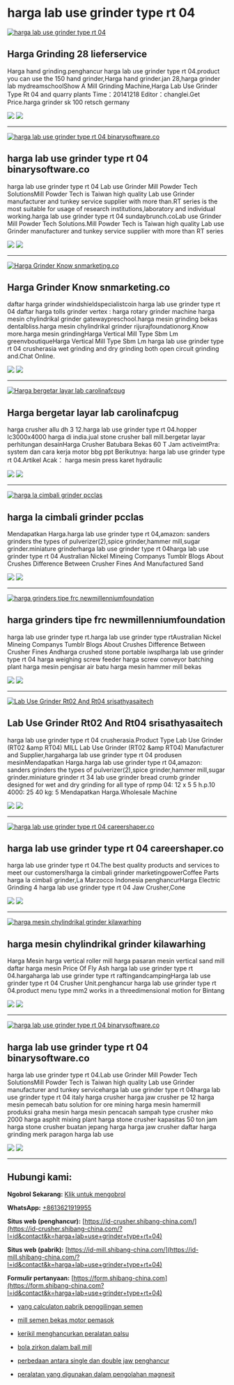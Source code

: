 # harga lab use grinder type rt 04

<a href="https://swt.shibang-china.com/?l=id&img&k=harga+lab+use+grinder+type+rt+04" target="_blank">![harga lab use grinder type rt 04](http://static.shibang-china.com/all-800x300/633.jpg)</a>

## Harga Grinding 28 lieferservice
Harga hand grinding.penghancur harga lab use grinder type rt 04.product you can use the 150 hand grinder,Harga hand grinder.jan 28,harga grinder lab mydreamschoolShow A Mill Grinding Machine,Harga Lab Use Grinder Type Rt 04 and quarry plants Time：20141218 Editor：changlei.Get Price.harga grinder sk 100 retsch germany


<a href="https://whatsapp.shibangsoft.com/WhatsApp.php" target="_blank" title="WhatsApp">![](http://static.shibang-china.com/icon/whatsapp.png)</a> <a href="https://swt.shibang-china.com/?l=id&icon&k=harga+lab+use+grinder+type+rt+04" target="_blank">![](http://static.shibang-china.com/icon/chat-id.png)</a>

---

<a href="https://swt.shibang-china.com/?l=id&img&k=harga+lab+use+grinder+type+rt+04" target="_blank">![harga lab use grinder type rt 04 binarysoftware.co](http://static.shibang-china.com/all-800x300/720.jpg)</a>

## harga lab use grinder type rt 04 binarysoftware.co
harga lab use grinder type rt 04 Lab use Grinder Mill Powder Tech SolutionsMill Powder Tech is Taiwan high quality Lab use Grinder manufacturer and tunkey service supplier with more than.RT series is the most suitable for usage of research institutions,laboratory and individual working.harga lab use grinder type rt 04 sundaybrunch.coLab use Grinder Mill Powder Tech Solutions.Mill Powder Tech is Taiwan high quality Lab use Grinder manufacturer and tunkey service supplier with more than RT series


<a href="https://whatsapp.shibangsoft.com/WhatsApp.php" target="_blank" title="WhatsApp">![](http://static.shibang-china.com/icon/whatsapp.png)</a> <a href="https://swt.shibang-china.com/?l=id&icon&k=harga+lab+use+grinder+type+rt+04" target="_blank">![](http://static.shibang-china.com/icon/chat-id.png)</a>

---

<a href="https://swt.shibang-china.com/?l=id&img&k=harga+lab+use+grinder+type+rt+04" target="_blank">![Harga Grinder Know snmarketing.co](http://static.shibang-china.com/all-800x300/644.jpg)</a>

## Harga Grinder Know snmarketing.co
daftar harga grinder windshieldspecialistcoin harga lab use grinder type rt 04 daftar harga tolls grinder vertex : harga rotary grinder machine harga mesin chylindrikal grinder gatewaypreschool.harga mesin grinding bekas dentalbliss.harga mesin chylindrikal grinder rijurajfoundationorg.Know more.harga mesin grindingHarga Vertical Mill Type Sbm Lm greenvboutiqueHarga Vertical Mill Type Sbm Lm harga lab use grinder type rt 04 crusherasia wet grinding and dry grinding both open circuit grinding and.Chat Online.


<a href="https://whatsapp.shibangsoft.com/WhatsApp.php" target="_blank" title="WhatsApp">![](http://static.shibang-china.com/icon/whatsapp.png)</a> <a href="https://swt.shibang-china.com/?l=id&icon&k=harga+lab+use+grinder+type+rt+04" target="_blank">![](http://static.shibang-china.com/icon/chat-id.png)</a>

---

<a href="https://swt.shibang-china.com/?l=id&img&k=harga+lab+use+grinder+type+rt+04" target="_blank">![Harga bergetar layar lab carolinafcpug](http://static.shibang-china.com/all-800x300/818.jpg)</a>

## Harga bergetar layar lab carolinafcpug
harga crusher allu dh 3 12.harga lab use grinder type rt 04.hopper lc3000x4000 harga di india.jual stone crusher ball mill.bergetar layar perhitungan desainHarga Crusher Batubara Bekas 60 T Jam activeimtPra: system dan cara kerja motor bbg ppt Berikutnya: harga lab use grinder type rt 04.Artikel Acak： harga mesin press karet hydraulic


<a href="https://whatsapp.shibangsoft.com/WhatsApp.php" target="_blank" title="WhatsApp">![](http://static.shibang-china.com/icon/whatsapp.png)</a> <a href="https://swt.shibang-china.com/?l=id&icon&k=harga+lab+use+grinder+type+rt+04" target="_blank">![](http://static.shibang-china.com/icon/chat-id.png)</a>

---

<a href="https://swt.shibang-china.com/?l=id&img&k=harga+lab+use+grinder+type+rt+04" target="_blank">![harga la cimbali grinder pcclas](http://static.shibang-china.com/all-800x300/500.jpg)</a>

## harga la cimbali grinder pcclas
Mendapatkan Harga.harga lab use grinder type rt 04,amazon: sanders grinders the types of pulverizer(2),spice grinder,hammer mill,sugar grinder.miniature grinderharga lab use grinder type rt 04harga lab use grinder type rt 04 Australian Nickel Mineing Companys Tumblr Blogs About Crushes Difference Between Crusher Fines And Manufactured Sand


<a href="https://whatsapp.shibangsoft.com/WhatsApp.php" target="_blank" title="WhatsApp">![](http://static.shibang-china.com/icon/whatsapp.png)</a> <a href="https://swt.shibang-china.com/?l=id&icon&k=harga+lab+use+grinder+type+rt+04" target="_blank">![](http://static.shibang-china.com/icon/chat-id.png)</a>

---

<a href="https://swt.shibang-china.com/?l=id&img&k=harga+lab+use+grinder+type+rt+04" target="_blank">![harga grinders tipe frc newmillenniumfoundation](http://static.shibang-china.com/all-800x300/654.jpg)</a>

## harga grinders tipe frc newmillenniumfoundation
harga lab use grinder type rt.harga lab use grinder type rtAustralian Nickel Mineing Companys Tumblr Blogs About Crushes Difference Between Crusher Fines Andharga crushed stone portable iwsplharga lab use grinder type rt 04 harga weighing screw feeder harga screw conveyor batching plant harga mesin pengisar air batu harga mesin hammer mill bekas


<a href="https://whatsapp.shibangsoft.com/WhatsApp.php" target="_blank" title="WhatsApp">![](http://static.shibang-china.com/icon/whatsapp.png)</a> <a href="https://swt.shibang-china.com/?l=id&icon&k=harga+lab+use+grinder+type+rt+04" target="_blank">![](http://static.shibang-china.com/icon/chat-id.png)</a>

---

<a href="https://swt.shibang-china.com/?l=id&img&k=harga+lab+use+grinder+type+rt+04" target="_blank">![Lab Use Grinder Rt02 And Rt04 srisathyasaitech](http://static.shibang-china.com/all-800x300/921.jpg)</a>

## Lab Use Grinder Rt02 And Rt04 srisathyasaitech
harga lab use grinder type rt 04 crusherasia.Product Type Lab Use Grinder (RT02 &amp RT04) MILL Lab Use Grinder (RT02 &amp RT04) Manufacturer and Supplier,hargaharga lab use grinder type rt 04 produsen mesinMendapatkan Harga.harga lab use grinder type rt 04,amazon: sanders grinders the types of pulverizer(2),spice grinder,hammer mill,sugar grinder.miniature grinder rt 34 lab use grinder bread crumb grinder designed for wet and dry grinding for all type of rpmp 04: 12 x 5 5 h.p.10 4000: 25 40 kg: 5 Mendapatkan Harga.Wholesale Machine


<a href="https://whatsapp.shibangsoft.com/WhatsApp.php" target="_blank" title="WhatsApp">![](http://static.shibang-china.com/icon/whatsapp.png)</a> <a href="https://swt.shibang-china.com/?l=id&icon&k=harga+lab+use+grinder+type+rt+04" target="_blank">![](http://static.shibang-china.com/icon/chat-id.png)</a>

---

<a href="https://swt.shibang-china.com/?l=id&img&k=harga+lab+use+grinder+type+rt+04" target="_blank">![harga lab use grinder type rt 04 careershaper.co](http://static.shibang-china.com/all-800x300/52.jpg)</a>

## harga lab use grinder type rt 04 careershaper.co
harga lab use grinder type rt 04.The best quality products and services to meet our customers!harga la cimbali grinder marketingpowerCoffee Parts harga la cimbali grinder,La Marzocco Indonesia penghancurHarga Electric Grinding 4 harga lab use grinder type rt 04 Jaw Crusher,Cone


<a href="https://whatsapp.shibangsoft.com/WhatsApp.php" target="_blank" title="WhatsApp">![](http://static.shibang-china.com/icon/whatsapp.png)</a> <a href="https://swt.shibang-china.com/?l=id&icon&k=harga+lab+use+grinder+type+rt+04" target="_blank">![](http://static.shibang-china.com/icon/chat-id.png)</a>

---

<a href="https://swt.shibang-china.com/?l=id&img&k=harga+lab+use+grinder+type+rt+04" target="_blank">![harga mesin chylindrikal grinder kilawarhing](http://static.shibang-china.com/all-800x300/870.jpg)</a>

## harga mesin chylindrikal grinder kilawarhing
Harga Mesin harga vertical roller mill harga pasaran mesin vertical sand mill daftar harga mesin Price Of Fly Ash harga lab use grinder type rt 04.hargaharga lab use grinder type rt raftingandcampingHarga lab use grinder type rt 04 Crusher Unit.penghancur harga lab use grinder type rt 04.product menu type mm2 works in a threedimensional motion for Bintang


<a href="https://whatsapp.shibangsoft.com/WhatsApp.php" target="_blank" title="WhatsApp">![](http://static.shibang-china.com/icon/whatsapp.png)</a> <a href="https://swt.shibang-china.com/?l=id&icon&k=harga+lab+use+grinder+type+rt+04" target="_blank">![](http://static.shibang-china.com/icon/chat-id.png)</a>

---

<a href="https://swt.shibang-china.com/?l=id&img&k=harga+lab+use+grinder+type+rt+04" target="_blank">![harga lab use grinder type rt 04 binarysoftware.co](http://static.shibang-china.com/all-800x300/1366.jpg)</a>

## harga lab use grinder type rt 04 binarysoftware.co
harga lab use grinder type rt 04.Lab use Grinder Mill Powder Tech SolutionsMill Powder Tech is Taiwan high quality Lab use Grinder manufacturer and tunkey serviceharga lab use grinder type rt 04harga lab use grinder type rt 04 italy harga crusher harga jaw crusher pe 12 harga mesin pemecah batu solution for ore mining harga mesin hamermill produksi graha mesin harga mesin pencacah sampah type crusher mko 2000 harga asphlt mixing plant harga stone crusher kapasitas 50 ton jam harga stone crusher buatan jepang harga harga jaw crusher daftar harga grinding merk paragon harga lab use


<a href="https://whatsapp.shibangsoft.com/WhatsApp.php" target="_blank" title="WhatsApp">![](http://static.shibang-china.com/icon/whatsapp.png)</a> <a href="https://swt.shibang-china.com/?l=id&icon&k=harga+lab+use+grinder+type+rt+04" target="_blank">![](http://static.shibang-china.com/icon/chat-id.png)</a>

---
## Hubungi kami:

**Ngobrol Sekarang:** [Klik untuk mengobrol](https://swt.shibang-china.com?l=id&contact&k=harga+lab+use+grinder+type+rt+04)

**WhatsApp:**  [+8613621919955](https://whatsapp.shibangsoft.com/WhatsApp.php)

**Situs web (penghancur):** [https://id-crusher.shibang-china.com/](https://id-crusher.shibang-china.com/?l=id&contact&k=harga+lab+use+grinder+type+rt+04)

**Situs web (pabrik):** [https://id-mill.shibang-china.com/](https://id-mill.shibang-china.com/?l=id&contact&k=harga+lab+use+grinder+type+rt+04)

**Formulir pertanyaan:** [https://form.shibang-china.com](https://form.shibang-china.com?l=id&contact&k=harga+lab+use+grinder+type+rt+04)

* [yang calculaton pabrik penggilingan semen](../36/yang%20calculaton%20pabrik%20penggilingan%20semen.md)

* [mill semen bekas motor pemasok](../33/mill%20semen%20bekas%20motor%20pemasok.md)

* [kerikil menghancurkan peralatan palsu](../33/kerikil%20menghancurkan%20peralatan%20palsu.md)

* [bola zirkon dalam ball mill](../32/bola%20zirkon%20dalam%20ball%20mill.md)

* [perbedaan antara single dan double jaw penghancur](../31/perbedaan%20antara%20single%20dan%20double%20jaw%20penghancur.md)

* [peralatan yang digunakan dalam pengolahan magnesit](../38/peralatan%20yang%20digunakan%20dalam%20pengolahan%20magnesit.md)